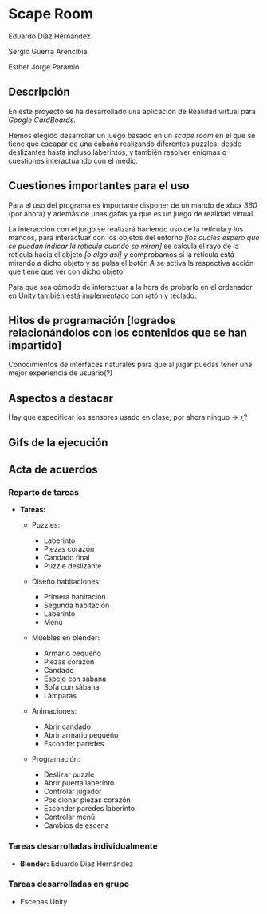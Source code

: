 # Scape Room 

Eduardo Díaz Hernández

Sergio Guerra Arencibia

Esther Jorge Paramio

## Descripción

En este proyecto se ha desarrollado una aplicación de Realidad virtual para *Google CardBoards*. 

Hemos elegido desarrollar un juego basado en un *scape room* en el que se tiene que escapar de una cabaña realizando diferentes puzzles, desde deslizantes hasta incluso laberintos, y también resolver enigmas o cuestiones interactuando con el medio.

## Cuestiones importantes para el uso

Para el uso del programa es importante disponer de un mando de *xbox 360* (por ahora) y además de unas gafas ya que es un juego de realidad virtual.

La interacción con el jurgo se realizará haciendo uso de la retícula y los mandos, para interactuar con los objetos del entorno *[los cuales espero que se puedan indicar la reticula cuando se miren]* se calcula el rayo de la retícula hacia el objeto *[o algo así]* y comprobamos si la retícula está mirando a dicho objeto y se pulsa el botón *A* se activa la respectiva acción que tiene que ver con dicho objeto.

Para que sea cómodo de interactuar a la hora de probarlo en el ordenador en Unity también está implementado con ratón y teclado.

## Hitos de programación [logrados relacionándolos con los contenidos que se han impartido]

Conocimientos de interfaces naturales para que al jugar puedas tener una mejor experiencia de usuario(?)

## Aspectos a destacar

Hay que especificar los sensores usado en clase, por ahora ninguo -> ¿?

## Gifs de la ejecución


## Acta de acuerdos
### Reparto de tareas
- **Tareas:**
  -  Puzzles:
     - Laberinto
     - Piezas corazón
     - Candado final
     - Puzzle deslizante

  - Diseño habitaciones:
    - Primera habitación
    - Segunda habitación
    - Laberinto
    - Menú

  - Muebles en blender:
    - Armario pequeño
    - Piezas corazón
    - Candado
    - Espejo con sábana
    - Sofá con sábana
    - Lámparas
  
  - Animaciones:
    - Abrir candado
    - Abrir armario pequeño
    - Esconder paredes

  - Programación:
    - Deslizar puzzle
    - Abrir puerta laberinto
    - Controlar jugador
    - Posicionar piezas corazón
    - Esconder paredes laberinto
    - Controlar menú
    - Cambios de escena 

### Tareas desarrolladas individualmente

- **Blender:** Eduardo Díaz Hernández
  
### Tareas desarrolladas en grupo

- Escenas Unity
